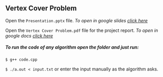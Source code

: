 ## Vertex Cover Problem

Open the `Presentation.pptx` file. 
*To open in google slides [click here](https://docs.google.com/presentation/d/1bJvGdr0P-5rppnQ2Yb6MsxS1Q4C2gk68XVtl9t5Gj2o/edit?usp=sharing)* 

Open the `Vertex Cover Problem.pdf` file for the project report. 
 *To open in google docs [click here](https://docs.google.com/document/d/16N4iJ39MBNwamVCC2gyziI_X3QeDSeY9n1SIu6f2di0/edit?usp=sharing)* 

##### To run the code of any algorithm open the folder and just run: 

`$ g++ code.cpp`

`$ ./a.out < input.txt` or enter the input manually as the algorithm asks.



